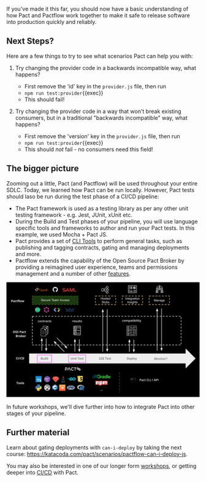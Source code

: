 If you've made it this far, you should now have a basic understanding of how Pact and Pactflow work together to make it safe to release software into production quickly and reliably.

## Next Steps?

Here are a few things to try to see what scenarios Pact can help you with:

1. Try changing the provider code in a backwards incompatible way, what happens?

   - First remove the 'id' key in the `provider.js` file, then run
   - `npm run test:provider`{{exec}}
   - This should fail!

2. Try changing the provider code in a way that won't break existing consumers, but in a traditional "backwards incompatible" way, what happens?

   - First remove the 'version' key in the `provider.js` file, then run
   - `npm run test:provider`{{exec}}
   - This should _not_ fail - no consumers need this field!

## The bigger picture

Zooming out a little, Pact (and Pactflow) will be used throughout your entire SDLC. Today, we learned how Pact can be run locally. However, Pact tests should laso be run during the test phase of a CI/CD pipeline:

- The Pact framework is used as a testing library as per any other unit testing framework - e.g. Jest, JUnit, xUnit etc.
- During the Build and Test phases of your pipeline, you will use language specific tools and frameworks to author and run your Pact tests. In this example, we used Mocha + Pact JS.
- Pact provides a set of [CLI Tools](https://docs.pact.io/implementation_guides/cli) to perform general tasks, such as publishing and tagging contracts, gating and managing deployments and more.
- Pactflow extends the capability of the Open Source Pact Broker by providing a reimagined user experience, teams and permissions management and a number of other [features](https://pactflow.io/features).

![Ecosystem](./assets/ecosystem.png)

In future workshops, we'll dive further into how to integrate Pact into other stages of your pipeline.

## Further material

Learn about gating deployments with `can-i-deploy` by taking the next course: https://katacoda.com/pact/scenarios/pactflow-can-i-deploy-js.

You may also be interested in one of our longer form [workshops](https://docs.pact.io/implementation_guides/workshops), or getting deeper into [CI/CD](https://docs.pactflow.io/docs/workshops/ci-cd/) with Pact.
